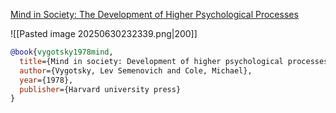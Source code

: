 [Mind in Society: The Development of Higher Psychological Processes](https://a.co/d/3Gnqgjz)

![[Pasted image 20250630232339.png|200]]

```bibtex
@book{vygotsky1978mind,
  title={Mind in society: Development of higher psychological processes},
  author={Vygotsky, Lev Semenovich and Cole, Michael},
  year={1978},
  publisher={Harvard university press}
}
```